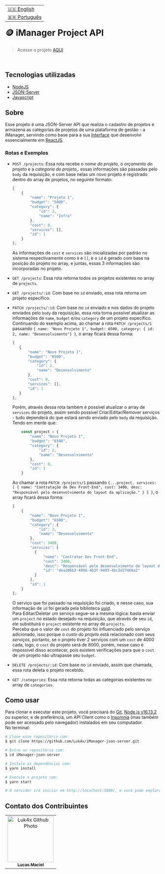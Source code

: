 <table align="right">
  <tr>
    <td>
      <a href="readme-en.md">🇺🇸 English</a>
    </td>
  </tr>
  <tr>
    <td>
      <a href="README.md">🇧🇷 Português</a>
    </td>
  </tr>
</table>
<br>

# 🪙 iManager Project API
> Acesse o projeto [AQUI](https://luk4x-imanager-json-server.herokuapp.com/)
<br>

## Tecnologias utilizadas
- [NodeJS](https://nodejs.org)
- [JSON-Server](https://yarnpkg.com/package/json-server)
- [Javascript](https://developer.mozilla.org/en-US/docs/Web/JavaScript)

## Sobre
Esse projeto é uma JSON-Server API que realiza o cadastro de projetos e armazena as categorias de projetos de uma plataforma de gestão - a iManager, servindo como base para a sua [Interface](https://github.com/Luk4x/iManager) que desenvolvi essencialmente em [ReactJS](https://pt-br.reactjs.org).

### Rotas e Exemplos
-   `POST /projects`: Essa rota recebe o _nome do projeto_, o _orçamento do projeto_ e a _categoria do projeto_,. essas informações são passadas pelo `body` da requisição, e com base nelas um novo projeto é registrado dentro do array de projetos, no seguinte formato:
    
    ```js
    [
        {
            "name": "Projeto 1",
            "budget": "5000",
            "category": {
                "id": 1,
                "name": "Infra"
            },
            "cost": 0,
            "services": [],
            "id": 1
        }
    ];
    ```

    As informações de `cost` e `services` são inicializadas por padrão no sistema respectivamente como `0` e `[]`, e o `id` é gerado com base na posição do projeto no array, e juntas, essas 3 informações são incorporadas no projeto.<br>

-   `GET /projects`: Essa rota retorna todos os projetos existentes no array de `projects`.

-   `GET /projects/:id`: Com base no `id` enviado, essa rota retorna um projeto específico.

-   `PATCH /projects/:id`: Com base no `id` enviado e nos dados do projeto enviados pelo `body` da requisição, essa rota torna possível atualizar as informações de `name`, `budget` e/ou `category` de um projeto específico.<br/>
    Continuando do exemplo acima, ao chamar a rota `PATCH /projects/1` passando `{ name: "Novo Projeto 1", budget: 6500, category: { id: 2, name: "Desenvolvimento"} }`, o array ficará dessa forma:
    
     ```js
    [
        {
            "name": "Novo Projeto 1",
            "budget": "6500",
            "category": {
                "id": 2,
                "name": "Desenvolvimento"
            },
            "cost": 0,
            "services": [],
            "id": 1
        }
    ];
    ```
    
    Porém, através dessa rota também é possível atualizar o array de `services` do projeto, assim sendo possível Criar/Editar/Remover serviços - tudo dependerá do que estará sendo enviado pelo `body` da requisição. Tendo em mente que:<br/>
    
    ```js
        const project = {
            "name": "Novo Projeto 1",
            "budget": "6500",
            "category": {
                "id": 2,
                "name": "Desenvolvimento"
            },
            "cost": 0,
            "id": 1
        }
    ```
    
    Ao chamar a rota `PATCH /projects/1` passando `{...project, services: [ { name: "Contratação de Dev Front-End", cost: 3400, desc: "Responsável pelo desenvolvimento do layout da aplicação." } ] }`, o array ficará dessa forma:
    
    ```js
    [
        {
            "name": "Novo Projeto 1",
            "budget": "6500",
            "category": {
                "id": 2,
                "name": "Desenvolvimento"
            },
            "cost": 3400,
            "services": [
              {
                  "name": "Contratar Dev Front-End",
                  "cost": 3400,
                  "desc": "Responsável pelo desenvolvimento do layout da aplicação.",
                  "id": "dea206b3-409d-4b3f-9493-4bc2d27466a2"
              }
            ],
            "id": 1
        }
    ];
    ```

    O serviço que foi passado na requisição foi criado, e nesse caso, sua informação de `id` foi gerada pela biblioteca [uuid](https://www.uuidgenerator.net/).<br/>
    Para Editar/Deletar um serviço segue-se a mesma lógica: basta enviar um `project` no estado desejado na requisição, que através de seu `id`, ele substituirá o `project` existente no array de `projects`.<br/>
    Perceba que o valor de `cost` do projeto foi influenciado pelo serviço adicionado, isso porque o _custo do projeto_ está relacionado com seus _serviços_, portanto, se o projeto tiver 2 serviços com um `cost` de 4000 cada, logo, o `cost` do projeto será de 8000, porém, nesse caso é impossível disso acontecer, pois existem verificações para que o `cost` de um projeto não ultrapasse seu `budget`.
    
-   `DELETE /projects/:id`: Com base no `id` enviado, assim que chamada, essa rota deleta o projeto recebido.

-   `GET /categories`: Essa rota retorna todas as categorias existentes no array de `categories`.

## Como usar
Para clonar e executar este projeto, você precisará do [Git](https://git-scm.com/), [Node.js v16.13.2](https://nodejs.org/en/) ou superior, e de preferência, um API Client como o [Insomnia](https://insomnia.rest/) (mas também pode ser acessado pelo navegador) instalados em seu computador.<br>No terminal:

```bash
# Clone esse repositório com:
$ git clone https://github.com/Luk4x/iManager-json-server.git

# Entre no repositório com:
$ cd iManager-json-server

# Instale as dependências com: 
$ yarn install

# Execute o projeto com:
$ yarn start

# O servidor irá iniciar em http://localhost:5000/, e você pode explorá-lo usando o Insomnia ou um navegador.
```

## Contato dos Contribuintes
<table>
  <tr>
    <td align="center">
      <a href="https://www.linkedin.com/in/lucasmacielf/">
        <img src="https://avatars.githubusercontent.com/Luk4x" width="150px;" alt="Luk4x Github Photo"/><br>
        <sub>
          <b>Lucas Maciel</b>
        </sub>
      </a>
    </td>
  </tr>
</table>
